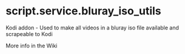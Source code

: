 # script.service.bluray_iso_utils
Kodi addon - Used to make all videos in a bluray iso file available and scrapeable to Kodi

More info in the Wiki

